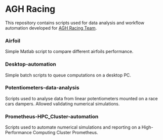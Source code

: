 # AGH Racing

This repository contains scripts used for data analysis and workflow automation developed for [AGH Racing Team](https://www.racing.agh.edu.pl/en/home/).

### Airfoil

Simple Matlab script to compare different airfoils performance.

### Desktop-automation

Simple batch scripts to queue computations on a desktop PC.

### Potentiometers-data-analysis

Scripts used to analyse data from linear potentiometers mounted on a race cars dampers. Allowed validating numerical simulations.

### Prometheus-HPC_Cluster-automation

Scripts used to automate numerical simulations and reporting on a High-Performance Computing Cluster Prometheus.
